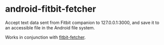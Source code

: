 # android-fitbit-fetcher
Accept text data sent from Fitbit companion to 127.0.0.1:3000, and save it to an accessible file in the Android file system.

Works in conjunction with [fitbit-fetcher](https://github.com/gondwanasoft/fitbit-fetcher).
